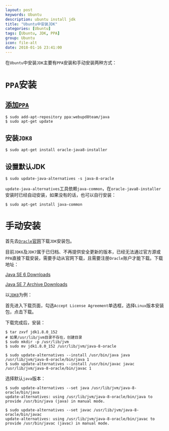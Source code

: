 ```yaml
---
layout: post
keywords: Ubuntu
description: ubuntu install jdk
title: "Ubuntu中安装JDK"
categories: [Ubuntu]
tags: [Ubuntu, JDK, PPA]
group: Ubuntu
icon: file-alt
date: 2018-01-16 23:41:00
---
```


在`Ubuntu`中安装`JDK`主要有`PPA`安装和手动安装两种方式：

# `PPA`安装

## [添加`PPA`](https://launchpad.net/~webupd8team/+archive/ubuntu/java)

    $ sudo add-apt-repository ppa:webupd8team/java
    $ sudo apt-get update

<!--excerpt-->

## 安装`JDK8`

    $ sudo apt-get install oracle-java8-installer

## 设置默认JDK

    $ sudo update-java-alternatives -s java-8-oracle

`update-java-alternatives`工具依赖`java-common`，在`oracle-java8-installer`安装时已经自动安装，如果没有的话，也可以自行安装：

    $ sudo apt-get install java-common

# 手动安装

首先去[`Oracle`官网](http://www.oracle.com/technetwork/java/javase/downloads/index.html)下载`JDK`安装包。

目前`JDK6`及`JDK7`属于已归档、不再提供安全更新的版本，已经无法通过官方源或`PPA`直接下载安装，需要手动从官网下载，且需要注册`Oracle`账户才能下载。下载地址：

[Java SE 6 Downloads](http://www.oracle.com/technetwork/java/javase/downloads/java-archive-downloads-javase6-419409.html)

[Java SE 7 Archive Downloads](http://www.oracle.com/technetwork/java/javase/downloads/java-archive-downloads-javase7-521261.html)

以[`JDK8`](http://www.oracle.com/technetwork/java/javase/downloads/jdk8-downloads-2133151.html)为例：

首先进入下载页面，勾选`Accept License Agreement`单选框，选择`Linux`版本安装包，点击下载。

下载完成后，安装：

    $ tar zxvf jdk1.8.0_152
    # 如果/usr/lib/jvm目录不存在，创建目录
    $ sudo mkdir -p /usr/lib/jvm
    $ sudo mv jdk1.8.0_152 /usr/lib/jvm/java-8-oracle

    $ sudo update-alternatives --install /usr/bin/java java /usr/lib/jvm/java-8-oracle/bin/java 1
    $ sudo update-alternatives --install /usr/bin/javac javac /usr/lib/jvm/java-8-oracle/bin/javac 1

选择默认`java`版本：

    $ sudo update-alternatives --set java /usr/lib/jvm/java-8-oracle/bin/java
    update-alternatives: using /usr/lib/jvm/java-8-oracle/bin/java to provide /usr/bin/java (java) in manual mode.

    $ sudo update-alternatives --set javac /usr/lib/jvm/java-8-oracle/bin/javac
    update-alternatives: using /usr/lib/jvm/java-8-oracle/bin/javac to provide /usr/bin/javac (javac) in manual mode.

